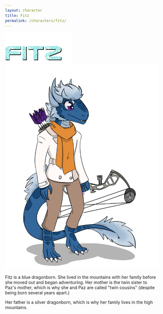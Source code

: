 ```yaml
---
layout: character
title: Fitz
permalink: /characters/fitz/
---
```


<img src="/img/fitzglitter.gif">
<img src="/img/fitz.png" alt="Fitz">

Fitz is a blue dragonborn. She lived in the mountains with her family before she moved out and began adventuring. Her mother is the twin sister to Paz's mother, which is why she and Paz are called "twin cousins" (despite being born several years apart.)

Her father is a silver dragonborn, which is why her family lives in the high mountains. 
